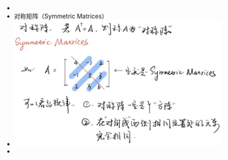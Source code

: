 -
- 对称矩阵（Symmetric Matrices）
- ![QQ图片20220205211051.jpg](../assets/QQ图片20220205211051_1644066655088_0.jpg)
-